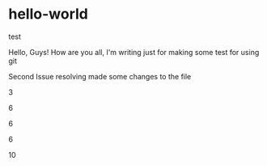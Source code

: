 # hello-world
test

Hello, Guys!
How are you all, I'm writing just for making some test for using git

Second Issue resolving 
made some changes to the file

3

6

6

6

10
